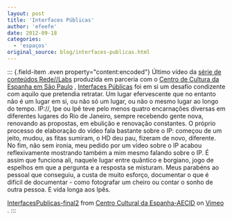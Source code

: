 ```yaml
---
layout: post
title: 'Interfaces Públicas'
author: 'efeefe'
date: 2012-09-18
categories:
  - 'espaços'
original_source: blog/interfaces-publicas.html
---
```


::: {.field-item .even property="content:encoded"}
Último vídeo da [série de conteúdos Rede//Labs](http://arquivovivo.org.br/archives/artwork/redelabs) produzida em parceria com o [Centro de Cultura da Espanha em São Paulo](http://www.ccebrasil.org.br/) , [Interfaces Públicas](http://arquivovivo.org.br/archives/artwork/redelabs/interfaces-publicas) foi em si um desafio condizente com aquilo que pretendia retratar. Um lugar efervescente que no entanto não é um lugar em si, ou não só um lugar, ou não o mesmo lugar ao longo do tempo. IP://, Ipe ou Ipê teve pelo menos quatro encarnações diversas em diferentes lugares do Rio de Janeiro, sempre recebendo gente nova, renovando as propostas, em ebulição e renovação constantes. O próprio processo de elaboração do vídeo fala bastante sobre o IP: começou de um jeito, mudou, as fitas sumiram, o HD deu pau, fizeram de novo, diferente. No fim, não sem ironia, meu pedido por um vídeo sobre o IP acabou reflexivamente mostrando também a mim mesmo falando sobre o IP. É assim que funciona ali, naquele lugar entre quântico e borgiano, jogo de espelhos em que a pergunta e a resposta se misturam. Meus parabéns ao pessoal que conseguiu, a custa de muito esforço, documentar o que é difícil de documentar - como fotografar um cheiro ou contar o sonho de outra pessoa. E vida longa aos Ipês.

[InterfacesPublicas-final2](https://vimeo.com/48886615) from [Centro Cultural da Espanha-AECID](https://vimeo.com/ccesp) on [Vimeo](https://vimeo.com) .
:::
